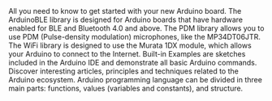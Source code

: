 <EssentialsColumn title="Guides">
  <EssentialElement title="Quickstart Guide" type="getting-started" link="/software/ide-v1/installing-mbed-os-nicla-boards">
    All you need to know to get started with your new Arduino board.
  </EssentialElement>

</EssentialsColumn>

<EssentialsColumn title="Suggested Libraries">

  <EssentialElement title="ArduinoBLE" type="library" link="https://www.arduino.cc/en/Reference/ArduinoBLE">
The ArduinoBLE library is designed for Arduino boards that have hardware enabled for BLE and Bluetooth 4.0 and above. 
  </EssentialElement>

  <EssentialElement title="PDM" type="library" link="https://www.arduino.cc/en/Reference/PDM">
The PDM library allows you to use PDM (Pulse-density modulation) microphones, like the MP34DT06JTR.
  </EssentialElement>

  <EssentialElement title="WiFi" type="library" link="https://www.arduino.cc/en/Reference/WiFi">
  The WiFi library is designed to use the Murata 1DX module, which allows your Arduino to connect to the Internet.
  </EssentialElement>

</EssentialsColumn>

<EssentialsColumn title="Arduino Basics">
  <EssentialElement title="Built-in Examples" type="tutorial" link="https://www.arduino.cc/en/Tutorial/BuiltInExamples">
    Built-in Examples are sketches included in the Arduino IDE and demonstrate all basic Arduino commands. 
  </EssentialElement>
  <EssentialElement title="Learn" type="resource" link="/learn/">
    Discover interesting articles, principles and techniques related to the Arduino ecosystem.
  </EssentialElement>
  <EssentialElement title="Language References" type="resource" link="https://www.arduino.cc/reference/en/">
  Arduino programming language can be divided in three main parts: functions, values (variables and constants), and structure.
  </EssentialElement>
</EssentialsColumn>